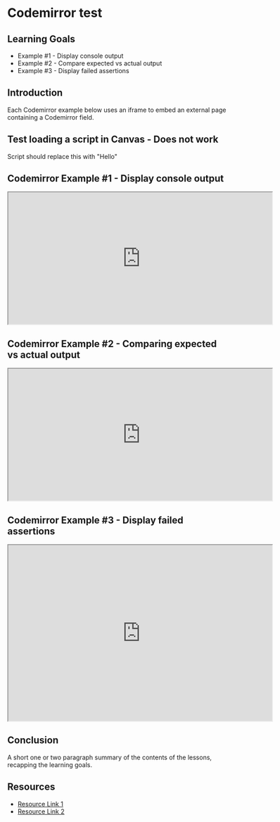 # Codemirror test

## Learning Goals

- Example #1 - Display console output
- Example #2 - Compare expected vs actual output
- Example #3 - Display failed assertions

## Introduction

Each Codemirror example below uses an iframe to embed an external page
containing a Codemirror field.

## Test loading a script in Canvas - Does not work

<p id="p1">Script should replace this with "Hello"</p>

<script src="tmp.js"></script>

## Codemirror Example #1 - Display console output

<iframe width="600" height="300" src="https://linda-seiter.github.io/page1.html"></iframe>

## Codemirror Example #2 - Comparing expected vs actual output

<iframe width="600" height="300" src="https://linda-seiter.github.io/page2.html"></iframe>

## Codemirror Example #3 - Display failed assertions

<iframe width="600" height="400" src="https://linda-seiter.github.io/page3.html"></iframe>

## Conclusion

A short one or two paragraph summary of the contents of the lessons, recapping
the learning goals.

## Resources

- [Resource Link 1](example.com)
- [Resource Link 2](example.com)
